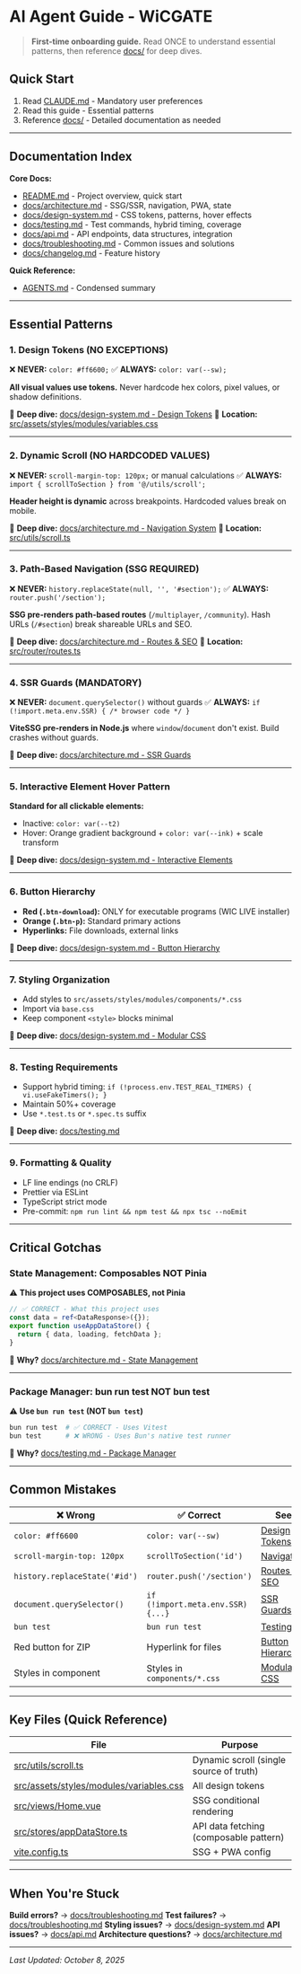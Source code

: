 # AI Agent Guide - WiCGATE

> **First-time onboarding guide.** Read ONCE to understand essential patterns, then reference [docs/](docs/) for deep dives.

## Quick Start

1. Read [CLAUDE.md](CLAUDE.md) - Mandatory user preferences
2. Read this guide - Essential patterns
3. Reference [docs/](docs/) - Detailed documentation as needed

---

## Documentation Index

**Core Docs:**
- [README.md](README.md) - Project overview, quick start
- [docs/architecture.md](docs/architecture.md) - SSG/SSR, navigation, PWA, state
- [docs/design-system.md](docs/design-system.md) - CSS tokens, patterns, hover effects
- [docs/testing.md](docs/testing.md) - Test commands, hybrid timing, coverage
- [docs/api.md](docs/api.md) - API endpoints, data structures, integration
- [docs/troubleshooting.md](docs/troubleshooting.md) - Common issues and solutions
- [docs/changelog.md](docs/changelog.md) - Feature history

**Quick Reference:**
- [AGENTS.md](AGENTS.md) - Condensed summary

---

## Essential Patterns

### 1. Design Tokens (NO EXCEPTIONS)

❌ **NEVER:** `color: #ff6600;`
✅ **ALWAYS:** `color: var(--sw);`

**All visual values use tokens.** Never hardcode hex colors, pixel values, or shadow definitions.

📖 **Deep dive:** [docs/design-system.md - Design Tokens](docs/design-system.md#design-tokens)
📍 **Location:** [src/assets/styles/modules/variables.css](src/assets/styles/modules/variables.css)

---

### 2. Dynamic Scroll (NO HARDCODED VALUES)

❌ **NEVER:** `scroll-margin-top: 120px;` or manual calculations
✅ **ALWAYS:** `import { scrollToSection } from '@/utils/scroll';`

**Header height is dynamic** across breakpoints. Hardcoded values break on mobile.

📖 **Deep dive:** [docs/architecture.md - Navigation System](docs/architecture.md#navigation-system)
📍 **Location:** [src/utils/scroll.ts](src/utils/scroll.ts)

---

### 3. Path-Based Navigation (SSG REQUIRED)

❌ **NEVER:** `history.replaceState(null, '', '#section');`
✅ **ALWAYS:** `router.push('/section');`

**SSG pre-renders path-based routes** (`/multiplayer`, `/community`). Hash URLs (`/#section`) break shareable URLs and SEO.

📖 **Deep dive:** [docs/architecture.md - Routes & SEO](docs/architecture.md#routes--seo)
📍 **Location:** [src/router/routes.ts](src/router/routes.ts)

---

### 4. SSR Guards (MANDATORY)

❌ **NEVER:** `document.querySelector()` without guards
✅ **ALWAYS:** `if (!import.meta.env.SSR) { /* browser code */ }`

**ViteSSG pre-renders in Node.js** where `window`/`document` don't exist. Build crashes without guards.

📖 **Deep dive:** [docs/architecture.md - SSR Guards](docs/architecture.md#ssr-guards)

---

### 5. Interactive Element Hover Pattern

**Standard for all clickable elements:**
- Inactive: `color: var(--t2)`
- Hover: Orange gradient background + `color: var(--ink)` + scale transform

📖 **Deep dive:** [docs/design-system.md - Interactive Elements](docs/design-system.md#interactive-element-standards)

---

### 6. Button Hierarchy

- **Red (`.btn-download`):** ONLY for executable programs (WIC LIVE installer)
- **Orange (`.btn-p`):** Standard primary actions
- **Hyperlinks:** File downloads, external links

📖 **Deep dive:** [docs/design-system.md - Button Hierarchy](docs/design-system.md#download-button-hierarchy)

---

### 7. Styling Organization

- Add styles to `src/assets/styles/modules/components/*.css`
- Import via `base.css`
- Keep component `<style>` blocks minimal

📖 **Deep dive:** [docs/design-system.md - Modular CSS](docs/design-system.md#modular-css-architecture)

---

### 8. Testing Requirements

- Support hybrid timing: `if (!process.env.TEST_REAL_TIMERS) { vi.useFakeTimers(); }`
- Maintain 50%+ coverage
- Use `*.test.ts` or `*.spec.ts` suffix

📖 **Deep dive:** [docs/testing.md](docs/testing.md)

---

### 9. Formatting & Quality

- LF line endings (no CRLF)
- Prettier via ESLint
- TypeScript strict mode
- Pre-commit: `npm run lint && npm test && npx tsc --noEmit`

---

## Critical Gotchas

### State Management: Composables NOT Pinia

⚠️ **This project uses COMPOSABLES, not Pinia**

```typescript
// ✅ CORRECT - What this project uses
const data = ref<DataResponse>({});
export function useAppDataStore() {
  return { data, loading, fetchData };
}
```

📖 **Why?** [docs/architecture.md - State Management](docs/architecture.md#state-management)

---

### Package Manager: bun run test NOT bun test

⚠️ **Use `bun run test` (NOT `bun test`)**

```bash
bun run test  # ✅ CORRECT - Uses Vitest
bun test      # ❌ WRONG - Uses Bun's native test runner
```

📖 **Why?** [docs/testing.md - Package Manager](docs/testing.md#package-manager-comparison)

---

## Common Mistakes

| ❌ Wrong | ✅ Correct | See |
|----------|-----------|-----|
| `color: #ff6600` | `color: var(--sw)` | [Design Tokens](docs/design-system.md#design-tokens) |
| `scroll-margin-top: 120px` | `scrollToSection('id')` | [Navigation](docs/architecture.md#navigation-system) |
| `history.replaceState('#id')` | `router.push('/section')` | [Routes & SEO](docs/architecture.md#routes--seo) |
| `document.querySelector()` | `if (!import.meta.env.SSR) {...}` | [SSR Guards](docs/architecture.md#ssr-guards) |
| `bun test` | `bun run test` | [Testing](docs/testing.md#package-manager-comparison) |
| Red button for ZIP | Hyperlink for files | [Button Hierarchy](docs/design-system.md#download-button-hierarchy) |
| Styles in component | Styles in `components/*.css` | [Modular CSS](docs/design-system.md#modular-css-architecture) |

---

## Key Files (Quick Reference)

| File | Purpose |
|------|---------|
| [src/utils/scroll.ts](src/utils/scroll.ts) | Dynamic scroll (single source of truth) |
| [src/assets/styles/modules/variables.css](src/assets/styles/modules/variables.css) | All design tokens |
| [src/views/Home.vue](src/views/Home.vue) | SSG conditional rendering |
| [src/stores/appDataStore.ts](src/stores/appDataStore.ts) | API data fetching (composable pattern) |
| [vite.config.ts](vite.config.ts) | SSG + PWA config |

---

## When You're Stuck

**Build errors?** → [docs/troubleshooting.md](docs/troubleshooting.md)
**Test failures?** → [docs/troubleshooting.md](docs/troubleshooting.md)
**Styling issues?** → [docs/design-system.md](docs/design-system.md)
**API issues?** → [docs/api.md](docs/api.md)
**Architecture questions?** → [docs/architecture.md](docs/architecture.md)

---

*Last Updated: October 8, 2025*
